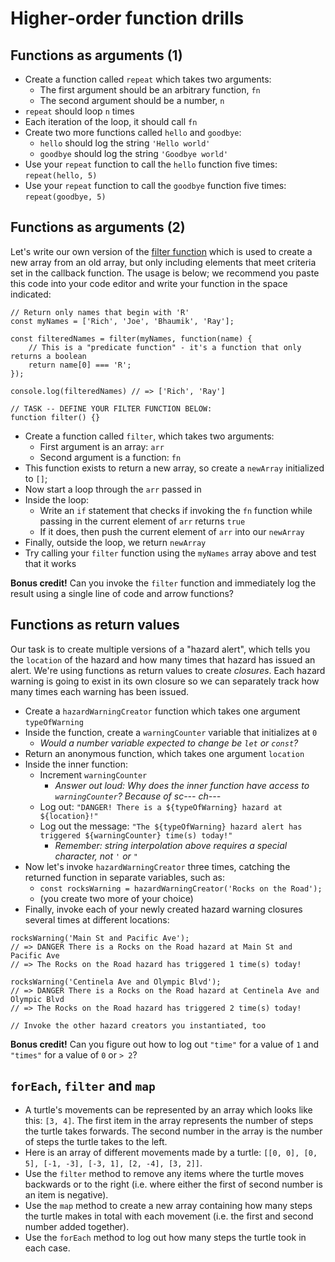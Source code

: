 # Higher-order function drills

## Functions as arguments (1)

* Create a function called `repeat` which takes two arguments:
    * The first argument should be an arbitrary function, `fn`
    * The second argument should be a number, `n`
* `repeat` should loop `n` times
* Each iteration of the loop, it should call `fn`
* Create two more functions called `hello` and `goodbye`:
    * `hello` should log the string `'Hello world'`
    * `goodbye` should log the string `'Goodbye world'`
* Use your `repeat` function to call the `hello` function five times: `repeat(hello, 5)`
* Use your `repeat` function to call the `goodbye` function five times: `repeat(goodbye, 5)`

## Functions as arguments (2)

Let's write our own version of the [filter function](https://developer.mozilla.org/en-US/docs/Web/JavaScript/Reference/Global_Objects/Array/filter) which is used to create a new array from an old array, but only including elements that meet criteria set in the callback function. The usage is below; we recommend you paste this code into your code editor and write your function in the space indicated:

```
// Return only names that begin with 'R'
const myNames = ['Rich', 'Joe', 'Bhaumik', 'Ray'];

const filteredNames = filter(myNames, function(name) {
    // This is a "predicate function" - it's a function that only returns a boolean
    return name[0] === 'R';
});

console.log(filteredNames) // => ['Rich', 'Ray']

// TASK -- DEFINE YOUR FILTER FUNCTION BELOW:
function filter() {}
```

* Create a function called `filter`, which takes two arguments:
    * First argument is an array: `arr`
    * Second argument is a function: `fn`
* This function exists to return a new array, so create a `newArray` initialized to `[]`;
* Now start a loop through the `arr` passed in
* Inside the loop:
    * Write an `if` statement that checks if invoking the `fn` function while passing in the current element of `arr` returns `true`
    * If it does, then push the current element of `arr` into our `newArray`
* Finally, outside the loop, we return `newArray`
* Try calling your `filter` function using the `myNames` array above and test that it works

**Bonus credit!** Can you invoke the `filter` function and immediately log the result using a single line of code and arrow functions?

## Functions as return values

Our task is to create multiple versions of a "hazard alert", which tells you the `location` of the hazard and how many times that hazard has issued an alert. We're using functions as return values to create *closures*. Each hazard warning is going to exist in its own closure so we can separately track how many times each warning has been issued.

* Create a `hazardWarningCreator` function which takes one argument `typeOfWarning`
* Inside the function, create a `warningCounter` variable that initializes at `0`
    * *Would a number variable expected to change be `let` or `const`?*
* Return an anonymous function, which takes one argument `location`
* Inside the inner function:
    * Increment `warningCounter`
        * *Answer out loud: Why does the inner function have access to `warningCounter`? Because of sc--- ch---*
    * Log out: `"DANGER! There is a ${typeOfWarning} hazard at ${location}!"`
    * Log out the message: `"The ${typeOfWarning} hazard alert has triggered ${warningCounter} time(s) today!"`
        * *Remember: string interpolation above requires a special character, not `'` or `"`*
* Now let's invoke `hazardWarningCreator` three times, catching the returned function in separate variables, such as:
    * `const rocksWarning = hazardWarningCreator('Rocks on the Road');`
    * (you create two more of your choice)
* Finally, invoke each of your newly created hazard warning closures several times at different locations:
```
rocksWarning('Main St and Pacific Ave');
// => DANGER There is a Rocks on the Road hazard at Main St and Pacific Ave
// => The Rocks on the Road hazard has triggered 1 time(s) today!

rocksWarning('Centinela Ave and Olympic Blvd');
// => DANGER There is a Rocks on the Road hazard at Centinela Ave and Olympic Blvd
// => The Rocks on the Road hazard has triggered 2 time(s) today!

// Invoke the other hazard creators you instantiated, too
```

**Bonus credit!** Can you figure out how to log out `"time"` for a value of `1` and `"times"` for a value of `0` or `> 2`?

## `forEach`, `filter` and `map`

* A turtle's movements can be represented by an array which looks like this: `[3, 4]`.  The first item in the array represents the number of steps the turtle takes forwards.  The second number in the array is the number of steps the turtle takes to the left.
* Here is an array of different movements made by a turtle: `[[0, 0], [0, 5], [-1, -3], [-3, 1], [2, -4], [3, 2]]`.
* Use the `filter` method to remove any items where the turtle moves backwards or to the right (i.e. where either the first of second number is an item is negative).
* Use the `map` method to create a new array containing how many steps the turtle makes in total with each movement (i.e. the first and second number added together).
* Use the `forEach` method to log out how many steps the turtle took in each case.